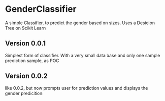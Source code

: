 # GenderClassifier
A simple Classifier, to predict the gender based on sizes. Uses a Desicion Tree on Scikit Learn

## Version 0.0.1
Simplest form of classifier. With a very small data base and only one sample prediction sample, as POC

## Version 0.0.2    
like 0.0.2, but now prompts user for prediction values and displays the gender predicition